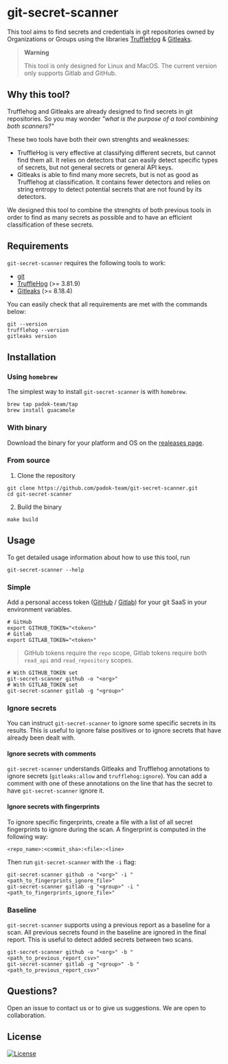 # git-secret-scanner

This tool aims to find secrets and credentials in git repositories owned by Organizations or Groups using the libraries [TruffleHog](https://trufflesecurity.com/) &amp; [Gitleaks](https://gitleaks.io/).

> **Warning**
> 
> This tool is only designed for Linux and MacOS.
> The current version only supports Gitlab and GitHub.

## Why this tool?

Trufflehog and Gitleaks are already designed to find secrets in git repositories. So you may wonder *"what is the purpose of a tool combining both scanners?"* 

These two tools have both their own strenghts and weaknesses:
- TruffleHog is very effective at classifying different secrets, but cannot find them all. It relies on detectors that can easily detect specific types of secrets, but not general secrets or general API keys.
- Gitleaks is able to find many more secrets, but is not as good as Trufflehog at classification. It contains fewer detectors and relies on string entropy to detect potential secrets that are not found by its detectors.

We designed this tool to combine the strenghts of both previous tools in order to find as many secrets as possible and to have an efficient classification of these secrets.

## Requirements

`git-secret-scanner` requires the following tools to work:
- [git](https://git-scm.com/book/fr/v2/D%C3%A9marrage-rapide-Installation-de-Git)
- [TruffleHog](https://github.com/trufflesecurity/trufflehog) (>= 3.81.9)
- [Gitleaks](https://github.com/gitleaks/gitleaks) (>= 8.18.4)

You can easily check that all requirements are met with the commands below:

```shell
git --version
trufflehog --version
gitleaks version
```

## Installation

### Using `homebrew`

The simplest way to install `git-secret-scanner` is with `homebrew`.

```shell
brew tap padok-team/tap
brew install guacamole
```

### With binary

Download the binary for your platform and OS on the [realeases page](https://github.com/zricethezav/gitleaks/releases).

### From source

1. Clone the repository

```shell
git clone https://github.com/padok-team/git-secret-scanner.git
cd git-secret-scanner
```

2. Build the binary

```shell
make build
```

## Usage

To get detailed usage information about how to use this tool, run 

```shell
git-secret-scanner --help
```

### Simple

Add a personal access token ([GitHub](https://docs.github.com/en/enterprise-server@3.4/authentication/keeping-your-account-and-data-secure/creating-a-personal-access-token) / [Gitlab](https://docs.gitlab.com/ee/user/profile/personal_access_tokens.html)) for your git SaaS in your environment variables.

```shell
# GitHub
export GITHUB_TOKEN="<token>"
# Gitlab
export GITLAB_TOKEN="<token>"
```

> GitHub tokens require the `repo` scope, Gitlab tokens require both `read_api` and `read_repository` scopes.

```shell
# With GITHUB_TOKEN set
git-secret-scanner github -o "<org>"
# With GITLAB_TOKEN set
git-secret-scanner gitlab -g "<group>"
```

### Ignore secrets

You can instruct `git-secret-scanner` to ignore some specific secrets in its results. This is useful to ignore false positives or to ignore secrets that have already been dealt with.

#### Ignore secrets with comments

`git-secret-scanner` understands Gitleaks and Trufflehog annotations to ignore secrets (`gitleaks:allow` and `trufflehog:ignore`). You can add a comment with one of these annotations on the line that has the secret to have `git-secret-scanner` ignore it.

#### Ignore secrets with fingerprints

To ignore specific fingerprints, create a file with a list of all secret fingerprints to ignore during the scan. A fingerprint is computed in the following way:

```
<repo_name>:<commit_sha>:<file>:<line>
```

Then run `git-secret-scanner` with the `-i` flag:

```shell
git-secret-scanner github -o "<org>" -i "<path_to_fingerprints_ignore_file>"
git-secret-scanner gitlab -g "<group>" -i "<path_to_fingerprints_ignore_file>"
```

### Baseline

`git-secret-scanner` supports using a previous report as a baseline for a scan. All previous secrets found in the baseline are ignored in the final report. This is useful to detect added secrets between two scans.

```shell
git-secret-scanner github -o "<org>" -b "<path_to_previous_report_csv>"
git-secret-scanner gitlab -g "<group>" -b "<path_to_previous_report_csv>"
```

## Questions?

Open an issue to contact us or to give us suggestions. We are open to collaboration.

## License

[![License](https://img.shields.io/badge/License-Apache_2.0-blue.svg)](https://opensource.org/licenses/Apache-2.0)
